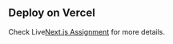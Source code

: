   ## Deploy on Vercel

 Check Live[Next.js Assignment](assignment-of-next-js.vercel.app) for more details.
